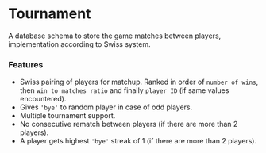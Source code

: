 # Tournament
A database schema to store the game matches between players, implementation according to Swiss system.

### Features
* Swiss pairing of players for matchup. Ranked in order of `number of wins`, then `win to matches ratio` and finally `player ID` (if same values encountered).
* Gives `'bye'` to random player in case of odd players.
* Multiple tournament support.
* No consecutive rematch between players (if there are more than 2 players).
* A player gets highest `'bye'` streak of 1 (if there are more than 2 players).